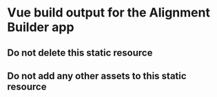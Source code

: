 # Vue build output for the Alignment Builder app

## Do not delete this static resource
## Do not add any other assets to this static resource